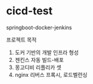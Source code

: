 # cicd-test
springboot-docker-jenkins

프로젝트 목적
1. 도커 기반의 개발 인프라 형성
2. 젠킨스 자동 빌드-배포
3. 몽고디비 리플리카 셋
4. nginx 리버스 프록시, 로드벨런싱
